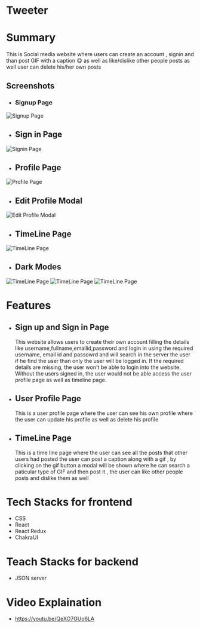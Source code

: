 # Tweeter

# Summary

This is Social media website where users can create an account , signin and than post GIF with a caption 😋 as well as like/dislike other people posts as well user can delete his/her own posts

## Screenshots

- ### Signup Page

![Signup Page](https://user-images.githubusercontent.com/40628582/206829518-5d657795-5746-4825-bf06-8f80c399a96d.png)
​

- ## Sign in Page

![Signin Page](https://user-images.githubusercontent.com/40628582/206829558-652607cc-cda9-40dc-b17f-e6f97564b7fc.png)

- ## Profile Page

![Profile Page](https://user-images.githubusercontent.com/40628582/206829599-8961604c-7d9d-47f4-b289-79052eaa8727.png)

- ## Edit Profile Modal

![Edit Profile Modal](https://user-images.githubusercontent.com/40628582/206829693-a7f1b442-932f-4b78-8046-9db59ebaea47.png)

- ## TimeLine Page

![TimeLine Page](https://user-images.githubusercontent.com/40628582/206829903-f1cee7df-b777-4c95-b50e-83e8c1f033fd.png)

- ## Dark Modes

![TimeLine Page](https://user-images.githubusercontent.com/40628582/206831470-f0797a9f-94e0-4702-be1e-0f8851edf3a4.png)
![TimeLine Page](https://user-images.githubusercontent.com/40628582/206831471-082c7ef5-4586-430e-b257-c9faf7871e16.png)
![TimeLine Page](https://user-images.githubusercontent.com/40628582/206831478-d1099225-1c74-4b16-976c-db8fa4dc2fb6.png)

# Features

- ## Sign up and Sign in Page
  This website allows users to create their own account filling the details like username,fullname,emailid,password and login in using the required username, email id and passowrd and will search in the server the user if he find the user than only the user will be logged in. If the required details are missing, the user won't be able to login into the website. Without the users signed in, the user would not be able access the user profile page as well as timeline page.
- ## User Profile Page
  This is a user profile page where the user can see his own profile where the user can update his profile as well as delete his profile
- ## TimeLine Page
  This is a time line page where the user can see all the posts that other users had posted the user can post a caption along with a gif , by clicking on the gif button a modal will be shown where he can search a paticular type of GIF and then post it , the user can like other people posts and dislike them as well

# Tech Stacks for frontend

- CSS
- React
- React Redux
- ChakraUI

# Teach Stacks for backend

- JSON server

# Video Explaination

- https://youtu.be/QeXO7GUo6LA
  ​

